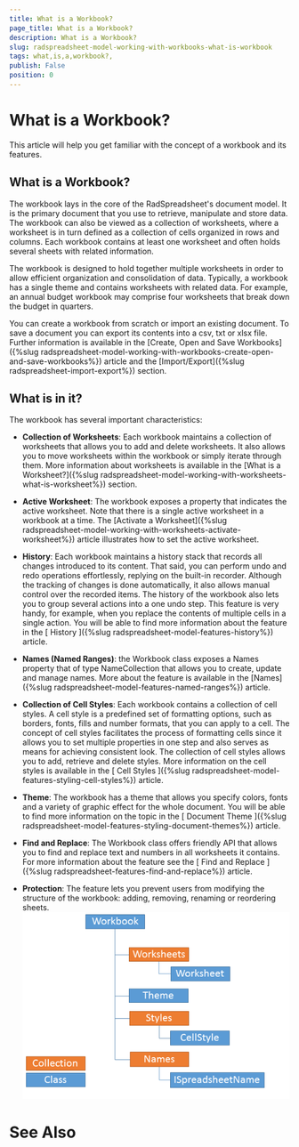 ```yaml
---
title: What is a Workbook? 
page_title: What is a Workbook? 
description: What is a Workbook? 
slug: radspreadsheet-model-working-with-workbooks-what-is-workbook
tags: what,is,a,workbook?,
publish: False
position: 0
---
```


# What is a Workbook? 



This article will help you get familiar with the concept of a workbook and its features.
      

## What is a Workbook?

The workbook lays in the core of the RadSpreadsheet's document model. It is the primary document that you use to retrieve, manipulate and
          store data. The workbook can also be viewed as a collection of worksheets, where a worksheet is in turn defined as a collection of cells organized in rows and columns.
          Each workbook contains at least one worksheet and often holds several sheets with related information.
        

The workbook is designed to hold together multiple worksheets in order to allow efficient organization and consolidation of data. Typically, a
          workbook has a single theme and contains worksheets with related data. For example, an annual budget workbook may comprise four worksheets that
          break down the budget in quarters.
        

You can create a workbook from scratch or import an existing document. To save a document you can export its contents into a csv, txt or xlsx file.
          Further information is available in the 
          [Create, Open and Save Workbooks]({%slug radspreadsheet-model-working-with-workbooks-create-open-and-save-workbooks%}) article and the
          [Import/Export]({%slug radspreadsheet-import-export%})
          section.
        

## What is in it?

The workbook has several important characteristics:
        

* __Collection of Worksheets__: Each workbook maintains a collection of worksheets that allows you to add and delete
              worksheets. It also allows you to move worksheets within the workbook or simply iterate through them. More information about
              worksheets is available in the [What is a Worksheet?]({%slug radspreadsheet-model-working-with-worksheets-what-is-worksheet%}) section.
            

* __Active Worksheet__: The workbook exposes a property that indicates the active worksheet. Note that there is a single
              active worksheet in a workbook at a time. The [Activate a Worksheet]({%slug radspreadsheet-model-working-with-worksheets-activate-worksheet%}) article illustrates how to set the active worksheet.
            

* __History__: Each workbook maintains a history stack that records all changes introduced to its content. That said, you can
              perform undo and redo operations effortlessly, replying on the built-in recorder. Although the tracking of changes is done automatically, it also
              allows manual control over the recorded items. The history of the workbook also lets you to group several actions into a one undo step. This
              feature is very handy, for example, when you replace the contents of multiple cells in a single action. You will be able to find more information
              about the feature in the
              [
                History
              ]({%slug radspreadsheet-model-features-history%})
              article.
            

* __Names (Named Ranges)__: the Workbook class exposes a Names property that of type NameCollection that allows you to create, 
              update and manage names. More about the feature is available in the [Names]({%slug radspreadsheet-model-features-named-ranges%}) article.
            

* __Collection of Cell Styles__: Each workbook contains a collection of cell styles. A cell style is a predefined set of formatting
              options, such as borders, fonts, fills and number formats, that you can apply to a cell. The concept of cell styles facilitates the process of
              formatting cells since it allows you to set multiple properties in one step and also serves as means for achieving consistent look. The collection
              of cell styles allows you to add, retrieve and delete styles. More information on the cell styles is available in the
              [
                Cell Styles
              ]({%slug radspreadsheet-model-features-styling-cell-styles%})
              article.
            

* __Theme__: The workbook has a theme that allows you specify colors, fonts and a variety of graphic effect for the whole
              document. You will be able to find more information on the topic in the
              [
                Document Theme
              ]({%slug radspreadsheet-model-features-styling-document-themes%})
              article.
            

* __Find and Replace__: The Workbook class offers friendly API that allows you to find and replace text and numbers in all worksheets
              it contains. For more information about the feature see the
              [
                Find and Replace
              ]({%slug radspreadsheet-features-find-and-replace%})
              article.
            

* __Protection__: The feature lets you prevent users from modifying the structure of the workbook: adding, removing, renaming or reordering sheets.
            ![Rad Spreadsheet Model Working with Workbooks What is Workbook 02](images/RadSpreadsheet_Model_Working_with_Workbooks_What_is_Workbook_02.png)

# See Also
